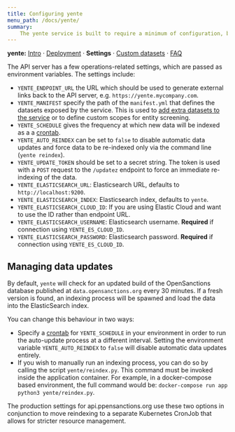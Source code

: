 ```yaml
---
title: Configuring yente
menu_path: /docs/yente/
summary:
    The yente service is built to require a minimum of configuration, but several environment variables can be used to define the ElasticSearch instance to use, and to define a custom data manifest.
---
```


**yente:** [Intro](/docs/yente) · [Deployment](/docs/yente/deploy/) · **Settings** · [Custom datasets](/docs/yente/datasets/) · [FAQ](/docs/yente/faq/)

The API server has a few operations-related settings, which are passed as environment variables. The settings include:

- ``YENTE_ENDPOINT_URL`` the URL which should be used to generate external links back to
  the API server, e.g. ``https://yente.mycompany.com``.
- ``YENTE_MANIFEST`` specify the path of the `manifest.yml` that defines the datasets exposed by the service. This is used to [add extra datasets to the service](/docs/yente/datasets/) or to define custom scopes for entity screening.
- ``YENTE_SCHEDULE`` gives the frequency at which new data will be indexed as a a [crontab](https://crontab.guru/).
- ``YENTE_AUTO_REINDEX`` can be set to ``false`` to disable automatic data updates and force data to be re-indexed only via the command line (``yente reindex``).
- ``YENTE_UPDATE_TOKEN`` should be set to a secret string. The token is used with a `POST` request to the `/updatez` endpoint to force an immediate re-indexing of the data.
- ``YENTE_ELASTICSEARCH_URL``: Elasticsearch URL, defaults to `http://localhost:9200`.
- ``YENTE_ELASTICSEARCH_INDEX``: Elasticsearch index, defaults to `yente`.
- ``YENTE_ELASTICSEARCH_CLOUD_ID``: If you are using Elastic Cloud and want to use the ID rather than endpoint URL.
- ``YENTE_ELASTICSEARCH_USERNAME``: Elasticsearch username. **Required** if connection using ``YENTE_ES_CLOUD_ID``.
- ``YENTE_ELASTICSEARCH_PASSWORD``: Elasticsearch password. **Required** if connection using ``YENTE_ES_CLOUD_ID``.

## Managing data updates

By default, `yente` will check for an updated build of the OpenSanctions database published at `data.opensanctions.org` every 30 minutes. If a fresh version is found, an indexing process will be spawned and load the data into the ElasticSearch index.

You can change this behaviour in two ways:

* Specify a [crontab](https://crontab.guru/) for `YENTE_SCHEDULE` in your environment in order to run the auto-update process at a different interval. Setting the environment variable `YENTE_AUTO_REINDEX` to `false` will disable automatic data updates entirely.
* If you wish to manually run an indexing process, you can do so by calling the script `yente/reindex.py`. This command must be invoked inside the application container. For example, in a docker-compose based environment, the full command would be: `docker-compose run app python3 yente/reindex.py`.

The production settings for api.ppensanctions.org use these two options in conjunction to move reindexing to a separate Kubernetes CronJob that allows for stricter resource management.
